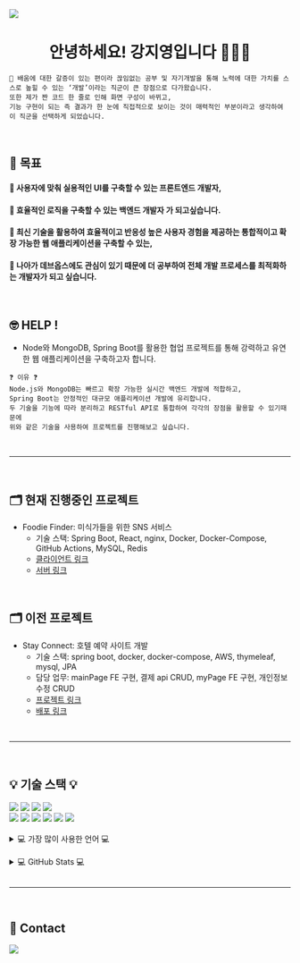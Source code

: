 <img src="https://capsule-render.vercel.app/api?type=waving&color=CA96EC&height=150&section=header" />

<div align=center>

# 안녕하세요! 강지영입니다 👩🏻‍💻

</div>

```
🙂 배움에 대한 갈증이 있는 편이라 끊임없는 공부 및 자기개발을 통해 노력에 대한 가치를 스스로 높힐 수 있는 ‘개발’이라는 직군이 큰 장점으로 다가왔습니다.
또한 제가 짠 코드 한 줄로 인해 화면 구성이 바뀌고,
기능 구현이 되는 즉 결과가 한 눈에 직접적으로 보이는 것이 매력적인 부분이라고 생각하여 이 직군을 선택하게 되었습니다.
```

<br>

## 💪  목표


#### 🧐 사용자에 맞춰 실용적인 UI를 구축할 수 있는 프론트엔드 개발자,
#### 🧐 효율적인 로직을 구축할 수 있는 백엔드 개발자 가 되고싶습니다.
#### 🧐 최신 기술을 활용하여 효율적이고 반응성 높은 사용자 경험을 제공하는 통합적이고 확장 가능한 웹 애플리케이션을 구축할 수 있는,
#### 🧐 나아가 데브옵스에도 관심이 있기 때문에 더 공부하여 전체 개발 프로세스를 최적화하는 개발자가 되고 싶습니다.


<br>

## 🤓  HELP !


- Node와 MongoDB, Spring Boot를 활용한 협업 프로젝트를 통해 강력하고 유연한 웹 애플리케이션을 구축하고자 합니다.
```
❓ 이유 ❓
Node.js와 MongoDB는 빠르고 확장 가능한 실시간 백엔드 개발에 적합하고,
Spring Boot는 안정적인 대규모 애플리케이션 개발에 유리합니다.
두 기술을 기능에 따라 분리하고 RESTful API로 통합하여 각각의 장점을 활용할 수 있기때문에
위와 같은 기술을 사용하여 프로젝트를 진행해보고 싶습니다.
```

<br>

<hr/>

<br>

##  🗂️  현재 진행중인 프로젝트

- Foodie Finder: 미식가들을 위한 SNS 서비스
  - 기술 스택: Spring Boot, React, nginx, Docker, Docker-Compose, GitHub Actions, MySQL, Redis
  - [클라이언트 링크](https://github.com/caterpillar-butler/foodie-finder-client.git)
  - [서버 링크](https://github.com/caterpillar-butler/foodie-finder-server.git)

<br>

##  🗂️  이전 프로젝트

- Stay Connect: 호텔 예약 사이트 개발
  - 기술 스택: spring boot, docker, docker-compose, AWS, thymeleaf, mysql, JPA
  - 담당 업무: mainPage FE 구현, 결제 api CRUD, myPage FE 구현, 개인정보수정 CRUD
  - [프로젝트 링크](https://github.com/caterpillar-team/STAY_CONNECT.git)
  - [배포 링크](https://stayconnect.shop)

<br>

<hr/>

<br>

##  💡 기술 스택 💡

<div>
	<img src="https://img.shields.io/badge/JavaScript-F7DF1E?style=flat&logo=JavaScript&logoColor=white" />
	<img src="https://img.shields.io/badge/HTML5-E34F26?style=flat&logo=HTML5&logoColor=white" />
	<img src="https://img.shields.io/badge/CSS3-1572B6?style=flat&logo=CSS3&logoColor=white" />
	<img src="https://img.shields.io/badge/JQUERY-0769AD?style=flat&logo=JQUERY&logoColor=white" /> <br>
	<img src="https://img.shields.io/badge/Java-007396?style=flat&logo=Java&logoColor=white" />
	<img src="https://img.shields.io/badge/MySQL-4479A1?style=flat&logo=MySQL&logoColor=white" />
	<img src="https://img.shields.io/badge/Node.js-5FA04E?style=flat&logo=Node.js&logoColor=white" />
	<img src="https://img.shields.io/badge/React-61DAFB?style=flat&logo=React&logoColor=white" />
 	<img src="https://img.shields.io/badge/Spring-6DB33F?style=flat&logo=Spring&logoColor=white" />
  	<img src="https://img.shields.io/badge/Spring Boot-6DB33F?style=flat&logo=Spring Boot&logoColor=white" />

</div>
<br>

<details>
<summary>
  💻  가장 많이 사용한 언어  💻
</summary>
  
   [![Top Langs](https://github-readme-stats.vercel.app/api/top-langs/?username=jiyoung79)](https://github.com/anuraghazra/github-readme-stats)
</details>

<br>

<details>
<summary>
  💻  GitHub Stats  💻
</summary>
  
   <img src="https://github-readme-stats.vercel.app/api?username=jiyoung79&show_icons=true">

</details>

<br>
<hr/>
<br>

##  📨 Contact



<img src="https://capsule-render.vercel.app/api?type=waving&color=CA96EC&height=150&section=footer" />
